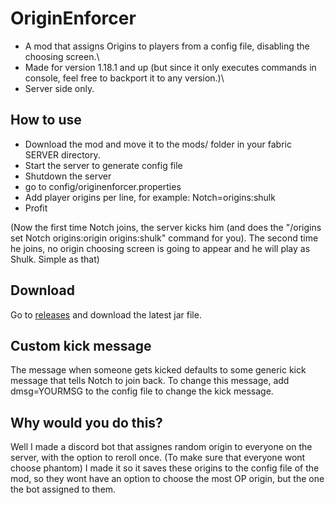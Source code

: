 # OriginEnforcer
- A mod that assigns Origins to players from a config file, disabling the choosing screen.\
- Made for version 1.18.1 and up (but since it only executes commands in console, feel free to backport it to any version.)\
- Server side only.

## How to use
- Download the mod and move it to the mods/ folder in your fabric SERVER directory.
- Start the server to generate config file
- Shutdown the server
- go to config/originenforcer.properties
- Add player origins per line, for example: Notch=origins:shulk
- Profit

(Now the first time Notch joins, the server kicks him (and does the "/origins set Notch origins:origin origins:shulk" command for you). The second time he joins, no origin choosing screen is going to appear and he will play as Shulk. Simple as that)

## Download
Go to [releases](https://github.com/SansSerif1/OriginEnforcer/releases) and download the latest jar file.

## Custom kick message
The message when someone gets kicked defaults to some generic kick message that tells Notch to join back. To change this message, add dmsg=YOURMSG to the config file to change the kick message.

## Why would you do this?
Well I made a discord bot that assignes random origin to everyone on the server, with the option to reroll once. (To make sure that everyone wont choose phantom) I made it so it saves these origins to the config file of the mod, so they wont have an option to choose the most OP origin, but the one the bot assigned to them.
